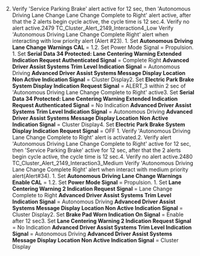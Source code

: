 2. Verify 'Service Parking Brake' alert active for 12 sec, then 'Autonomous Driving Lane Change Lane Change Complete to Right' alert active, after that the 2 alerts begin cycle active, the cycle time is 12 sec.4. Verify no alert active.2479 TC_Cluster_Alert_2149_Interaction4_Low Verify 'Autonomous Driving Lane Change Complete Right' alert when interacting with low priority alert (Alert #23). 1. Set **Autonomous Driving Lane Change Warnings CAL** = 1.2. Set Power Mode Signal = Propulsion. 1. Set **Serial Data 34 Protected: Lane Centering Warning Extended Indication Request Authenticated Signal** = Complete Right **Advanced Driver Assist Systems Trim Level Indication Signal** = Autonomous Driving **Advanced Driver Assist Systems Message Display Location Non Active Indication Signal** = Cluster Display2. Set **Electric Park Brake System Display Indication Request Signal** = ALERT_3 within 2 sec of 'Autonomous Driving Lane Change Complete to Right' active3. Set **Serial Data 34 Protected: Lane Centering Warning Extended Indication Request Authenticated Signal** = No Indication **Advanced Driver Assist Systems Trim Level Indication Signal** = Autonomous Driving **Advanced Driver Assist Systems Message Display Location Non Active Indication Signal** = Cluster Display4. Set **Electric Park Brake System Display Indication Request Signal** = OFF 1. Verify 'Autonomous Driving Lane Change Complete to Right' alert is activated.2. Verify alert 'Autonomous Driving Lane Change Complete to Right' active for 12 sec, then 'Service Parking Brake' active for 12 sec, after that the 2 alerts begin cycle active, the cycle time is 12 sec.4. Verify no alert active.2480 TC_Cluster_Alert_2149_Interaction3_Medium Verify 'Autonomous Driving Lane Change Complete Right' alert when interact with medium priority alert(Alert#34). 1. Set **Autonomous Driving Lane Change Warnings Enable CAL** = 1.2. Set **Power Mode Signal** = Propulsion. 1. Set **Lane Centering Warning 2 Indication Request Signal** = Lane Change Complete to Right **Advanced Driver Assist Systems Trim Level Indication Signal** = Autonomous Driving **Advanced Driver Assist Systems Message Display Location Non Active Indication Signal** = Cluster Display2. Set **Brake Pad Worn Indication On Signal** = Enable after 12 sec3. Set **Lane Centering Warning 2 Indication Request Signal** = No Indication **Advanced Driver Assist Systems Trim Level Indication Signal** = Autonomous Driving **Advanced Driver Assist Systems Message Display Location Non Active Indication Signal** = Cluster Display